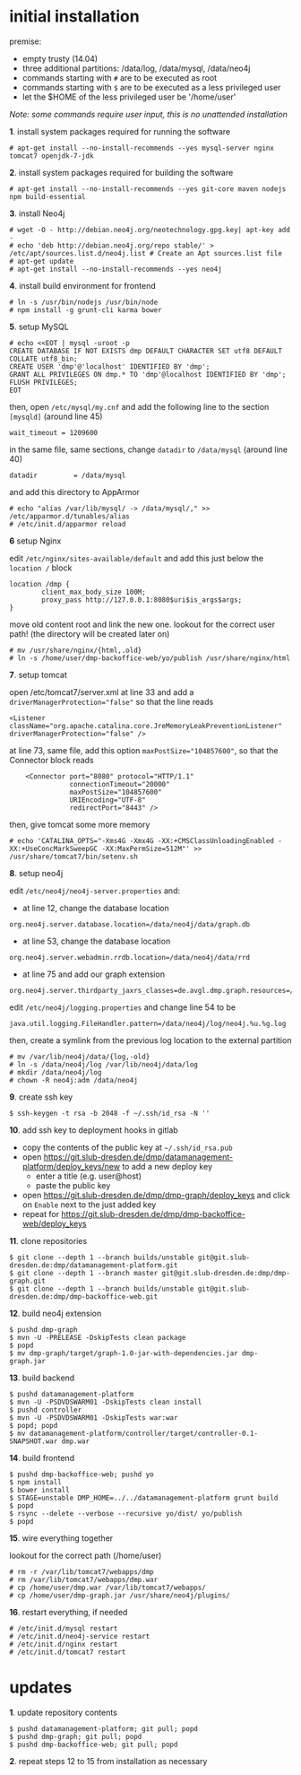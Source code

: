 # initial installation

premise:
- empty trusty (14.04)
- three additional partitions: /data/log, /data/mysql, /data/neo4j
- commands starting with `#` are to be executed as root
- commands starting with `$` are to be executed as a less privileged user
- let the $HOME of the less privileged user be '/home/user'

_Note: some commands require user input, this is no unattended installation_


**1**. install system packages required for running the software

```
# apt-get install --no-install-recommends --yes mysql-server nginx tomcat7 openjdk-7-jdk
```

**2**. install system packages required for building the software

```
# apt-get install --no-install-recommends --yes git-core maven nodejs npm build-essential
```

**3**. install Neo4j

```
# wget -O - http://debian.neo4j.org/neotechnology.gpg.key| apt-key add -
# echo 'deb http://debian.neo4j.org/repo stable/' > /etc/apt/sources.list.d/neo4j.list # Create an Apt sources.list file
# apt-get update
# apt-get install --no-install-recommends --yes neo4j
```

**4**. install build environment for frontend

```
# ln -s /usr/bin/nodejs /usr/bin/node
# npm install -g grunt-cli karma bower
```

**5**. setup MySQL

```
# echo <<EOT | mysql -uroot -p
CREATE DATABASE IF NOT EXISTS dmp DEFAULT CHARACTER SET utf8 DEFAULT COLLATE utf8_bin;
CREATE USER 'dmp'@'localhost' IDENTIFIED BY 'dmp';
GRANT ALL PRIVILEGES ON dmp.* TO 'dmp'@localhost IDENTIFIED BY 'dmp';
FLUSH PRIVILEGES;
EOT
```

then, open `/etc/mysql/my.cnf` and add the following line to the section `[mysqld]` (around line 45)

```
wait_timeout = 1209600
```

in the same file, same sections, change `datadir` to `/data/mysql` (around line 40)

```
datadir         = /data/mysql
```

and add this directory to AppArmor

```
# echo "alias /var/lib/mysql/ -> /data/mysql/," >> /etc/apparmor.d/tunables/alias
# /etc/init.d/apparmor reload
```


**6**  setup Nginx

edit `/etc/nginx/sites-available/default` and add this just below the `location /` block

```
location /dmp {
        client_max_body_size 100M;
        proxy_pass http://127.0.0.1:8080$uri$is_args$args;
}
```

move old content root and link the new one. lookout for the correct user path! (the directory will be created later on)

```
# mv /usr/share/nginx/{html,.old}
# ln -s /home/user/dmp-backoffice-web/yo/publish /usr/share/nginx/html
```

**7**. setup tomcat

open /etc/tomcat7/server.xml at line 33 and add a `driverManagerProtection="false"` so that the line reads

```
<Listener className="org.apache.catalina.core.JreMemoryLeakPreventionListener" driverManagerProtection="false" />
```

at line 73, same file, add this option `maxPostSize="104857600"`, so that the Connector block reads

```
    <Connector port="8080" protocol="HTTP/1.1"
               connectionTimeout="20000"
               maxPostSize="104857600"
               URIEncoding="UTF-8"
               redirectPort="8443" />
```

then, give tomcat some more memory

```
# echo 'CATALINA_OPTS="-Xms4G -Xmx4G -XX:+CMSClassUnloadingEnabled -XX:+UseConcMarkSweepGC -XX:MaxPermSize=512M"' >> /usr/share/tomcat7/bin/setenv.sh
```

**8**. setup neo4j

edit `/etc/neo4j/neo4j-server.properties` and:

- at line 12, change the database location

```
org.neo4j.server.database.location=/data/neo4j/data/graph.db
```

- at line 53, change the database location

```
org.neo4j.server.webadmin.rrdb.location=/data/neo4j/data/rrd
```

- at line 75 and add our graph extension

```
org.neo4j.server.thirdparty_jaxrs_classes=de.avgl.dmp.graph.resources=/graph
```

edit `/etc/neo4j/logging.properties` and change line 54 to be

```
java.util.logging.FileHandler.pattern=/data/neo4j/log/neo4j.%u.%g.log
```

then, create a symlink from the previous log location to the external partition

```
# mv /var/lib/neo4j/data/{log,-old}
# ln -s /data/neo4j/log /var/lib/neo4j/data/log
# mkdir /data/neo4j/log
# chown -R neo4j:adm /data/neo4j
```


**9**. create ssh key

```
$ ssh-keygen -t rsa -b 2048 -f ~/.ssh/id_rsa -N ''
```

**10**. add ssh key to deployment hooks in gitlab

- copy the contents of the public key at `~/.ssh/id_rsa.pub`
- open https://git.slub-dresden.de/dmp/datamanagement-platform/deploy_keys/new to add a new deploy key
  - enter a title (e.g. user@host)
  - paste the public key
- open https://git.slub-dresden.de/dmp/dmp-graph/deploy_keys and click on `Enable` next to the just added key
- repeat for https://git.slub-dresden.de/dmp/dmp-backoffice-web/deploy_keys

**11**. clone repositories

```
$ git clone --depth 1 --branch builds/unstable git@git.slub-dresden.de:dmp/datamanagement-platform.git
$ git clone --depth 1 --branch master git@git.slub-dresden.de:dmp/dmp-graph.git
$ git clone --depth 1 --branch builds/unstable git@git.slub-dresden.de:dmp/dmp-backoffice-web.git
```

**12**. build neo4j extension

```
$ pushd dmp-graph
$ mvn -U -PRELEASE -DskipTests clean package
$ popd
$ mv dmp-graph/target/graph-1.0-jar-with-dependencies.jar dmp-graph.jar
```

**13**. build backend

```
$ pushd datamanagement-platform
$ mvn -U -PSDVDSWARM01 -DskipTests clean install
$ pushd controller
$ mvn -U -PSDVDSWARM01 -DskipTests war:war
$ popd; popd
$ mv datamanagement-platform/controller/target/controller-0.1-SNAPSHOT.war dmp.war
```

**14**. build frontend

```
$ pushd dmp-backoffice-web; pushd yo
$ npm install
$ bower install
$ STAGE=unstable DMP_HOME=../../datamanagement-platform grunt build
$ popd
$ rsync --delete --verbose --recursive yo/dist/ yo/publish
$ popd
```

**15**. wire everything together

lookout for the correct path (/home/user)

```
# rm -r /var/lib/tomcat7/webapps/dmp
# rm /var/lib/tomcat7/webapps/dmp.war
# cp /home/user/dmp.war /var/lib/tomcat7/webapps/
# cp /home/user/dmp-graph.jar /usr/share/neo4j/plugins/
```

**16**. restart everything, if needed

```
# /etc/init.d/mysql restart
# /etc/init.d/neo4j-service restart
# /etc/init.d/nginx restart
# /etc/init.d/tomcat7 restart
```

# updates

**1**. update repository contents

```
$ pushd datamanagement-platform; git pull; popd
$ pushd dmp-graph; git pull; popd
$ pushd dmp-backoffice-web; git pull; popd
```

**2**. repeat steps 12 to 15 from installation as necessary
